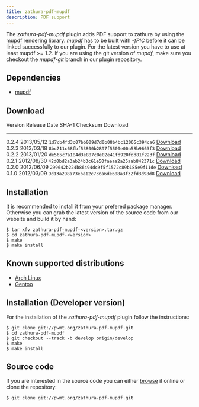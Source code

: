 ```yaml
---
title: zathura-pdf-mupdf
description: PDF support
---
```


The *zathura-pdf-mupdf* plugin adds PDF support to zathura by using the
[mupdf](http://mupdf.com/) rendering library. *mupdf* has to be built with
*-fPIC* before it can be linked successfully to our plugin. For the latest
version you have to use at least mupdf >= 1.2. If you are using the git version
of *mupdf*, make sure you checkout the *mupdf-git* branch in our plugin
repository.

## Dependencies
* [mupdf](http://mupdf.com/)

## Download

Version  Release Date  SHA-1 Checksum                             Download
-------- ------------  ------------------------------------------ ------------------------------------------------------
0.2.4    2013/05/12    `1d7cb4fd3c07bb009d7d0b08b4bc12065c394ca6` [Download](../download/zathura-pdf-mupdf-0.2.4.tar.gz)
0.2.3    2013/03/18    `8bc711c68fbf53800b2897f5500e00a58b9663f3` [Download](../download/zathura-pdf-mupdf-0.2.3.tar.gz)
0.2.2    2013/01/20    `de565c7a184d3e887c8e02e41fd920fdd81f223f` [Download](../download/zathura-pdf-mupdf-0.2.2.tar.gz)
0.2.1    2012/08/30    `42d0bd2a3ab24b3c61e50faeaa2a25aab842371c` [Download](../download/zathura-pdf-mupdf-0.2.1.tar.gz)
0.2.0    2012/06/09    `299642b224b86494dc9f5f1572c89b185e9f11de` [Download](../download/zathura-pdf-mupdf-0.2.0.tar.gz)
0.1.0    2012/03/09    `9d13a298a73eba12c73ca6de608a3f32fd3d98d8` [Download](../download/zathura-pdf-mupdf-0.1.0.tar.gz)

## Installation
It is recommended to install it from your prefered package manager. Otherwise
you can grab the latest version of the source code from our website and build it
by hand:

    $ tar xfv zathura-pdf-mupdf-<version>.tar.gz
    $ cd zathura-pdf-mupdf-<version>
    $ make
    $ make install

## Known supported distributions
* [Arch Linux](https://www.archlinux.org/packages/community/x86_64/zathura-pdf-mupdf/)
* [Gentoo](http://packages.gentoo.org/package/app-text/zathura-pdf-mupdf)

## Installation (Developer version)
For the installation of the *zathura-pdf-mupdf* plugin follow the
instructions:

    $ git clone git://pwmt.org/zathura-pdf-mupdf.git
    $ cd zathura-pdf-mupdf
    $ git checkout --track -b develop origin/develop
    $ make
    $ make install

## Source code
If you are interested in the source code you can either
[browse](http://git.pwmt.org/?p=zathura-pdf-mupdf.git) it online or clone the
repository:

    $ git clone git://pwmt.org/zathura-pdf-mupdf.git
